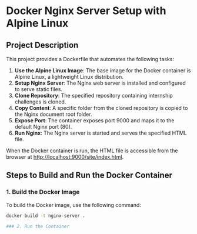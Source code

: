 # Docker Nginx Server Setup with Alpine Linux

## Project Description

This project provides a Dockerfile that automates the following tasks:

1. **Use the Alpine Linux Image**: The base image for the Docker container is Alpine Linux, a lightweight Linux distribution.
2. **Setup Nginx Server**: The Nginx web server is installed and configured to serve static files.
3. **Clone Repository**: The specified repository containing internship challenges is cloned.
4. **Copy Content**: A specific folder from the cloned repository is copied to the Nginx document root folder.
5. **Expose Port**: The container exposes port 9000 and maps it to the default Nginx port (80).
6. **Run Nginx**: The Nginx server is started and serves the specified HTML file.

When the Docker container is run, the HTML file is accessible from the browser at [http://localhost:9000/site/index.html](http://localhost:9000/site/index.html).

## Steps to Build and Run the Docker Container

### 1. Build the Docker Image

To build the Docker image, use the following command:

```sh
docker build -t nginx-server .

### 2. Run the Container



